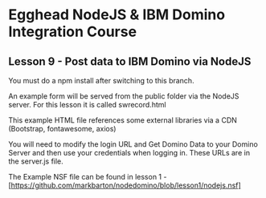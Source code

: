 # Egghead NodeJS & IBM Domino Integration Course
## Lesson 9 - Post data to IBM Domino via NodeJS

You must do a npm install after switching to this branch.

An example form will be served from the public folder via the NodeJS server.  For this lesson it is called swrecord.html

This example HTML file references some external libraries via a CDN (Bootstrap, fontawesome, axios)

You will need to modify the login URL and Get Domino Data to your Domino Server and then use your credentials when logging in. These URLs are in the server.js file.

The Example NSF file can be found in lesson 1 - [https://github.com/markbarton/nodedomino/blob/lesson1/nodejs.nsf]
